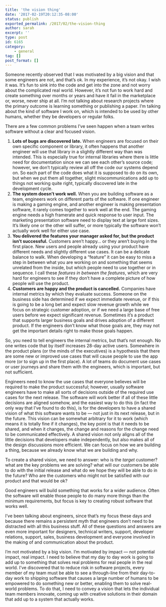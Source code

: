 ```yaml
---
title: 'the vision thing'
date: '2017-02-19T20:12:35-08:00'
status: publish
exported_permalink: /2017/02/the-vision-thing
author: sarah
excerpt: ''
type: post
id: 6165
category:
    - general
tag: []
post_format: []
---
```

Someone recently observed that I was motivated by a big vision and that some engineers are not, and that’s ok. In my experience, it’s not okay. I wish it was. It’s fun to sink into the code and get into the zone and not worry about the complicated real world. However, it’s not fun to work hard and create something over months or years and have it fail in the marketplace or, worse, never ship at all. I’m not talking about research projects where the primary outcome is learning something or publishing a paper. I’m talking about the kind of software I work on, which is intended to be used by other humans, whether they be developers or regular folks.

There are a few common problems I’ve seen happen when a team writes software without a clear and focused vision.

1. **Lots of bugs are discovered late.** When engineers are focused on their own specific component or library, it often happens that another engineer will use that library in a slightly different way than was intended. This is especially true for internal libraries where there is little need for documentation since we can see each other’s source code; however, we don’t typically review all off the code our systems depend on. So each part of the code does what it is supposed to do on its own, but when we put them all together, slight miscommunications add up to things not working quite right, typically discovered late in the development cycle.
2. **The system doesn’t work well.** When you are building software as a team, engineers work on different parts of the software. If one engineer is making a gaming engine, and another engineer is making presentation software, it rarely comes together to work well at the end. The gaming engine needs a high framerate and quick response to user input. The marketing presentation software need to display text at large font sizes. It’s likely one or the other will suffer, or more typically the software won’t actually work well for either use case.
3. **You delivered the features your manager asked for, but the product isn’t successful.** Customers aren’t happy… or they aren’t buying in the first place. New users and people already using your product have different needs and slightly different use cases. It can be a delicate balance to walk. When developing a “feature” it can be easy to miss a step in between what you are working on and something that seems unrelated from the inside, but which people need to use together or in sequence. I call these *features in between the features*, which are very hard for engineers to see if they don’t have a complete picture of how people will use the product.
4. **Customers are happy and the product is cancelled.** Companies have internal metrics by which they evaluate success. Someone on the business side has determined if we expect immediate revenue, or if this is going to be a long bet and expect slow revenue growth while we focus on strategic customer adoption, or if we need a large base of free users before we expect significant revenue. Sometimes it’s a product that supports larger business goals and drives adoption of a different product. If the engineers don’t know what those goals are, they may not get the important details right to make those goals happen.

So, you need to tell engineers the internal metrics, but that’s not enough. No one writes code that by itself increases 28-day active users. Somewhere in the product plans (or the minds of the executives) is a hypothesis that there are some new or improved use cases that will cause people to use the app more (or to sign up in the first place). A lot of teams do document use cases or user journeys and share them with the engineers, which is important, but not sufficient.

Engineers need to know the use cases that everyone believes will be required to make the product successful; however, usually software engineers have to make all sorts of decisions outside of the required use cases for the next release. The software will work better if all of these little decisions are aligned somehow, and the easiest way to do this (in fact the only way that I’ve found to do this), is for the developers to have a shared vision of what this software wants to be — not just in its next release, but in the future. This vision can be somewhat arbitrary for it to work (which means it is totally fine if it changes), the key point is that it needs to be shared, and when it changes, the change and reasons for the change need to be communicated effectively. A shared vision not only aligns all of the little decisions that developers make independently, but also makes all of the design discussions more efficient. We can focus on how we are building a thing, because we already know what we are building and why.

To create a shared vision, we need to answer: who is the *target* customer? what are the key problems we are solving? what will our customers be able to do with the initial release and what do we hope they will be able to do in the future? Who are the customers who might not be satisfied with our product and that would be ok?

Good engineers will build something that works for a wider audience. Often the software will enable those people to do many more things than the minimum requirements, but focus is key to creating robust software that works well.

I’ve been talking about engineers, since that’s my focus these days and because there remains a persistent myth that engineers don’t need to be distracted with all this business stuff. All of these questions and answers are even more important for designers, technical writers, support, developer relations, support, sales, business development and everyone involved in the making of and communication about the product.

I’m not motivated by a big vision. I’m motivated by impact — not potential impact, real impact. I need to believe that my day to day work is going to add up to something that solves real problems for real people in the real world. I’ve discovered that to reduce risk in software projects, every member of my team must be able to see a through-line from their day-to-day work to shipping software that causes a large number of humans to be empowered to do something new or better, enabling them to solve real-world problems. To do that, I need to convey a vision that lets the individual team members innovate, coming up with creative solutions in their domain that add up to a system that actually works.
